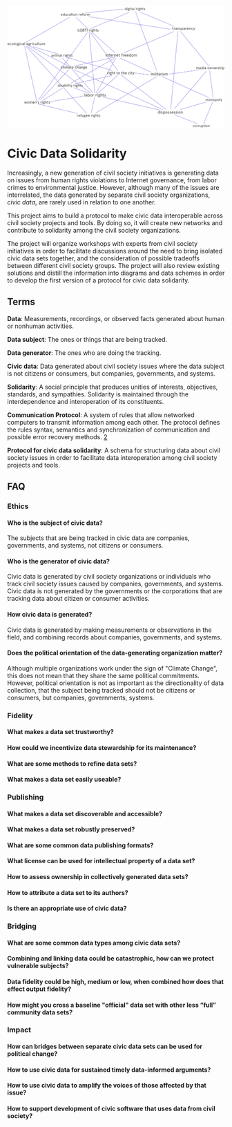 <img src="https://github.com/arikan/civic-data-solidarity/raw/master/diagrams/civic-data-solidarity.png">

# Civic Data Solidarity 

Increasingly, a new generation of civil society initiatives is generating data on issues from human rights violations to Internet governance, from labor crimes to environmental justice. However, although many of the issues are interrelated, the data generated by separate civil society organizations, _civic data_, are rarely used in relation to one another.

This project aims to build a protocol to make civic data interoperable across civil society projects and tools. By doing so, it will create new networks and contribute to solidarity among the civil society organizations.

The project will organize workshops with experts from civil society initiatives in order to facilitate discussions around the need to bring isolated civic data sets together, and the consideration of possible tradeoffs between different civil society groups. The project will also review existing solutions and distill the information into diagrams and data schemes in order to develop the first version of a protocol for civic data solidarity.


## Terms

**Data**: Measurements, recordings, or observed facts generated about human or nonhuman activities.

**Data subject**: The ones or things that are being tracked.

**Data generator**: The ones who are doing the tracking.

**Civic data**: Data generated about civil society issues where the data subject is not citizens or consumers, but companies, governments, and systems.

**Solidarity**: A social principle that produces unities of interests, objectives, standards, and sympathies. Solidarity is maintained through the interdependence and interoperation of its constituents.

**Communication Protocol**: A system of rules that allow networked computers to transmit information among each other. The protocol defines the rules syntax, semantics and synchronization of communication and possible error recovery methods. [2](https://en.wikipedia.org/wiki/Communication_protocol)

**Protocol for civic data solidarity**: A schema for structuring data about civil society issues in order to facilitate data interoperation among civil society projects and tools.


## FAQ

### Ethics

#### Who is the subject of civic data?
The subjects that are being tracked in civic data are companies, governments, and systems, not citizens or consumers.

#### Who is the generator of civic data?
Civic data is generated by civil society organizations or individuals who track civil society issues caused by companies, governments, and systems. Civic data is not generated by the governments or the corporations that are tracking data about citizen or consumer activities.

#### How civic data is generated?
Civic data is generated by making measurements or observations in the field, and combining records about companies, governments, and systems.

#### Does the political orientation of the data-generating organization matter?
Although multiple organizations work under the sign of "Climate Change", this does not mean that they share the same political commitments. However, political orientation is not as important as the directionality of data collection, that the subject being tracked should not be citizens or consumers, but companies, governments, systems.

### Fidelity

#### What makes a data set trustworthy?

#### How could we incentivize data stewardship for its maintenance?

#### What are some methods to refine data sets?

#### What makes a data set easily useable?

### Publishing

#### What makes a data set discoverable and accessible?

#### What makes a data set robustly preserved?

#### What are some common data publishing formats?

#### What license can be used for intellectual property of a data set?

#### How to assess ownership in collectively generated data sets?

#### How to attribute a data set to its authors?

#### Is there an appropriate use of civic data?

### Bridging

#### What are some common data types among civic data sets?

#### Combining and linking data could be catastrophic, how can we protect vulnerable subjects?

#### Data fidelity could be high, medium or low, when combined how does that effect output fidelity?

#### How might you cross a baseline "official" data set with other less “full” community data sets?

### Impact

#### How can bridges between separate civic data sets can be used for political change?

#### How to use civic data for sustained timely data-informed arguments?

#### How to use civic data to amplify the voices of those affected by that issue?

#### How to support development of civic software that uses data from civil society?
